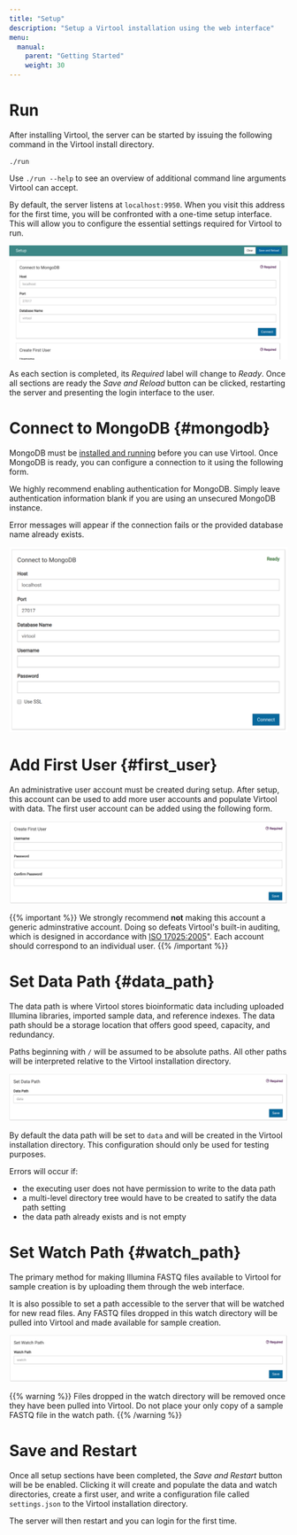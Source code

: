 ```yaml
---
title: "Setup"
description: "Setup a Virtool installation using the web interface"
menu:
  manual:
    parent: "Getting Started"
    weight: 30
---
```


# Run

After installing Virtool, the server can be started by issuing the following command in the Virtool install directory.

```shell
./run
```

Use `./run --help` to see an overview of additional command line arguments Virtool can accept.

By default, the server listens at `localhost:9950`. When you visit this address for the first time, you will be confronted with a one-time setup interface. This
will allow you to configure the essential settings required for Virtool to run.

!["Setup page overview"](overview.png)

As each section is completed, its _Required_ label will change to _Ready_. Once all sections are ready the _Save and Reload_ button can be clicked, restarting the server and presenting the login interface to the user.

# Connect to MongoDB {#mongodb}

MongoDB must be [installed and running](setup.md#MongoDB) before you can use Virtool. Once MongoDB is ready, you can configure a connection to it using the following form.

We highly recommend enabling authentication for MongoDB. Simply leave authentication information blank if you are using an unsecured MongoDB instance.

Error messages will appear if the connection fails or the provided database name already exists.

!["Setup MongoDB connection](mongodb.png)

# Add First User {#first_user}

An administrative user account must be created during setup. After setup, this account can be used to add more user accounts and populate Virtool with data. The first user account can be added using the following form.

![](user.png)

{{% important %}}
We strongly recommend **not** making this account a generic adminstrative account. Doing so defeats Virtool's built-in auditing, which is designed in accordance with [ISO 17025:2005](https://www.iso.org/standard/39883.html)". Each account should correspond to an individual user.
{{% /important %}}

# Set Data Path {#data_path}

The data path is where Virtool stores bioinformatic data including uploaded Illumina libraries, imported sample data, and reference indexes. The data path should be a storage location that offers good speed, capacity, and redundancy.

Paths beginning with `/` will be assumed to be absolute paths. All other paths will be interpreted relative to the Virtool installation directory.

![](data.png)

By default the data path will be set to `data` and will be created in the Virtool installation directory. This configuration should only be used for testing purposes.

Errors will occur if:

- the executing user does not have permission to write to the data path
- a multi-level directory tree would have to be created to satify the data path setting
- the data path already exists and is not empty

# Set Watch Path {#watch_path}

The primary method for making Illumina FASTQ files available to Virtool for sample creation is by uploading them through the web interface.

It is also possible to set a path accessible to the server that will be watched for new read files. Any FASTQ files dropped in this watch directory will be pulled into Virtool and made available for sample creation.

![](watch.png)

{{% warning %}}
Files dropped in the watch directory will be removed once they have been pulled into Virtool. Do not place your only copy of a sample FASTQ file in the watch path.
{{% /warning %}}

# Save and Restart

Once all setup sections have been completed, the _Save and Restart_ button will be be enabled. Clicking it will create and populate the data and watch directories, create a first user, and write a configuration file called `settings.json` to the Virtool installation directory.

The server will then restart and you can login for the first time.
